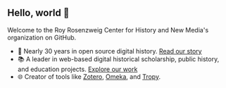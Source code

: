 ## Hello, world 👋


Welcome to the Roy Rosenzweig Center for History and New Media's organization on GitHub.

* 🏫 Nearly 30 years in open source digital history. [Read our story](https://rrchnm.org/our-story/)
* :books: A leader in web-based digital historical scholarship, public history, and education projects. [Explore our work](https://rrchnm.org/our-work/)
* 🌐 Creator of tools like [Zotero](https://www.zotero.org/), [Omeka](https://omeka.org/), and [Tropy](https://tropy.org/).
